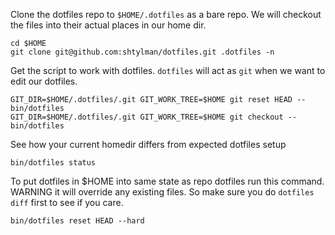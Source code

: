 
Clone the dotfiles repo to `$HOME/.dotfiles` as a bare repo. We will checkout the files into their actual places in our home dir.
```shell
cd $HOME
git clone git@github.com:shtylman/dotfiles.git .dotfiles -n
```

Get the script to work with dotfiles. `dotfiles` will act as `git` when we want to edit our dotfiles.
```
GIT_DIR=$HOME/.dotfiles/.git GIT_WORK_TREE=$HOME git reset HEAD -- bin/dotfiles
GIT_DIR=$HOME/.dotfiles/.git GIT_WORK_TREE=$HOME git checkout -- bin/dotfiles
```

See how your current homedir differs from expected dotfiles setup
```shell
bin/dotfiles status
```

To put dotfiles in $HOME into same state as repo dotfiles run this command. WARNING it will override any existing files. So make sure you do `dotfiles diff` first to see if you care.
```shell
bin/dotfiles reset HEAD --hard
```
